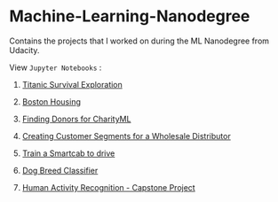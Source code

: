 Machine-Learning-Nanodegree
=========================

Contains the projects that I worked on during the ML Nanodegree from Udacity.

View `Jupyter Notebooks` :

1. [Titanic Survival Exploration](http://nbviewer.jupyter.org/github/MrinalJain17/Machine-Learning-Nanodegree/blob/master/titanic_survival_exploration/titanic_survival_exploration.ipynb)

2. [Boston Housing](http://nbviewer.jupyter.org/github/MrinalJain17/Machine-Learning-Nanodegree/blob/master/boston_housing/boston_housing.ipynb)

3. [Finding Donors for CharityML](http://nbviewer.jupyter.org/github/MrinalJain17/Machine-Learning-Nanodegree/blob/master/finding_donors/finding_donors.ipynb)

4. [Creating Customer Segments for a Wholesale Distributor](http://nbviewer.jupyter.org/github/MrinalJain17/Machine-Learning-Nanodegree/blob/master/customer_segments/customer_segments.ipynb)

5. [Train a Smartcab to drive](http://nbviewer.jupyter.org/github/MrinalJain17/Machine-Learning-Nanodegree/blob/master/smartcab/smartcab.ipynb)

6. [Dog Breed Classifier](http://nbviewer.jupyter.org/github/MrinalJain17/Machine-Learning-Nanodegree/blob/master/dog-project/dog_app.ipynb)

7. [Human Activity Recognition - Capstone Project](http://nbviewer.jupyter.org/github/MrinalJain17/Human-Activity-Recognition/blob/master/human_activity_recognition.ipynb)